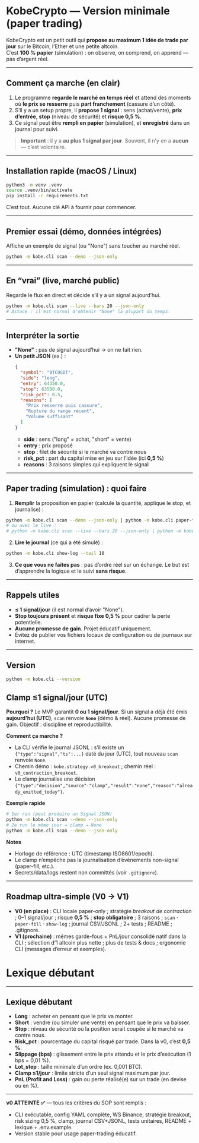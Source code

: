 # KobeCrypto — Version minimale (paper trading)

KobeCrypto est un petit outil qui **propose au maximum 1 idée de trade par jour** sur le Bitcoin, l’Ether et une petite altcoin.  
C’est **100 % papier** (simulation) : on observe, on comprend, on apprend — pas d’argent réel.

---

## Comment ça marche (en clair)
1. Le programme **regarde le marché en temps réel** et attend des moments où **le prix se resserre** puis **part franchement** (cassure d’un côté).
2. S’il y a un setup propre, il **propose 1 signal** : sens (achat/vente), **prix d’entrée**, **stop** (niveau de sécurité) et **risque 0,5 %**.
3. Ce signal peut être **rempli en papier** (simulation), et **enregistré** dans un journal pour suivi.

> **Important** : il y a **au plus 1 signal par jour**. Souvent, il n’y en a **aucun** — c’est volontaire.

---

## Installation rapide (macOS / Linux)

```bash
python3 -m venv .venv
source .venv/bin/activate
pip install -r requirements.txt
```

C’est tout. Aucune clé API à fournir pour commencer.

---

## Premier essai (démo, données intégrées)
Affiche un exemple de signal (ou "None") sans toucher au marché réel.

```bash
python -m kobe.cli scan --demo --json-only
```

---

## En “vrai” (live, marché public)
Regarde le flux en direct et décide s’il y a un signal aujourd’hui.

```bash
python -m kobe.cli scan --live --bars 20 --json-only
# Astuce : il est normal d'obtenir "None" la plupart du temps.
```

---

## Interpréter la sortie
- **"None"** : pas de signal aujourd’hui → on ne fait rien.
- **Un petit JSON** (ex.) :
  ```json
  {
    "symbol": "BTCUSDT",
    "side": "long",
    "entry": 64350.0,
    "stop": 63500.0,
    "risk_pct": 0.5,
    "reasons": [
      "Prix resserré puis cassure",
      "Rupture du range récent",
      "Volume suffisant"
    ]
  }
  ```
  - **side** : sens ("long" = achat, "short" = vente)
  - **entry** : prix proposé
  - **stop** : filet de sécurité si le marché va contre nous
  - **risk_pct** : part du capital mise en jeu sur l’idée (ici **0,5 %**)
  - **reasons** : 3 raisons simples qui expliquent le signal

---

## Paper trading (simulation) : quoi faire
1) **Remplir** la proposition en papier (calcule la quantité, applique le stop, et journalise) :
```bash
python -m kobe.cli scan --demo --json-only | python -m kobe.cli paper-fill
# ou avec le live :
# python -m kobe.cli scan --live --bars 20 --json-only | python -m kobe.cli paper-fill
```

2) **Lire le journal** (ce qui a été simulé) :
```bash
python -m kobe.cli show-log --tail 10
```

3) **Ce que vous ne faites pas** : pas d’ordre réel sur un échange. Le but est d’apprendre la logique et le suivi **sans risque**.

---

## Rappels utiles
- **≤ 1 signal/jour** (il est normal d’avoir "None").
- **Stop toujours présent** et **risque fixe 0,5 %** pour cadrer la perte potentielle.
- **Aucune promesse de gain**. Projet éducatif uniquement.
- Évitez de publier vos fichiers locaux de configuration ou de journaux sur internet.

---

## Version
```bash
python -m kobe.cli --version
```

## Clamp ≤1 signal/jour (UTC)

**Pourquoi ?** Le MVP garantit **0 ou 1 signal/jour**. Si un signal a déjà été émis **aujourd’hui (UTC)**, `scan` renvoie **`None`** (démo & réel). Aucune promesse de gain. Objectif : discipline et reproductibilité.

**Comment ça marche ?**
- La CLI vérifie le journal JSONL : s’il existe un `{"type":"signal","ts":...}` daté du jour (UTC), tout nouveau `scan` renvoie `None`.
- Chemin démo : `kobe.strategy.v0_breakout` ; chemin réel : `v0_contraction_breakout`.
- Le clamp journalise une décision `{"type":"decision","source":"clamp","result":"none","reason":"already_emitted_today"}`.

**Exemple rapide**
```bash
# 1er run (peut produire un Signal JSON)
python -m kobe.cli scan --demo --json-only
# 2e run le même jour → clamp → None
python -m kobe.cli scan --demo --json-only
```

**Notes**
- Horloge de référence : UTC (timestamp ISO8601/epoch).
- Le clamp n’empêche pas la journalisation d’événements non-signal (paper-fill, etc.).
- Secrets/data/logs restent non committés (voir `.gitignore`).

---

## Roadmap ultra-simple (V0 → V1)

- **V0 (en place)** : CLI locale paper-only ; stratégie *breakout de contraction* ; 0–1 signal/jour ; risque **0,5 %** ; **stop obligatoire** ; 3 raisons ; `scan` · `paper-fill` · `show-log` ; journal CSV/JSONL ; 2+ tests ; README ; .gitignore.
- **V1 (prochaine)** : mêmes garde-fous + PnL/jour consolidé natif dans la CLI ; sélection d’1 altcoin plus nette ; plus de tests & docs ; ergonomie CLI (messages d’erreur et exemples).

# Lexique débutant

---

## Lexique débutant

- **Long** : acheter en pensant que le prix va monter.  
- **Short** : vendre (ou simuler une vente) en pensant que le prix va baisser.  
- **Stop** : niveau de sécurité où la position serait coupée si le marché va contre nous.  
- **Risk_pct** : pourcentage du capital risqué par trade. Dans la v0, c’est **0,5 %**.  
- **Slippage (bps)** : glissement entre le prix attendu et le prix d’exécution (1 bps = 0,01 %).  
- **Lot_step** : taille minimale d’un ordre (ex. 0,001 BTC).  
- **Clamp ≤1/jour** : limite stricte d’un seul signal maximum par jour.  
- **PnL (Profit and Loss)** : gain ou perte réalisé(e) sur un trade (en devise ou en %).  

---

**v0 ATTEINTE ✅** — tous les critères du SOP sont remplis :  
- CLI exécutable, config YAML complète, WS Binance, stratégie breakout, risk sizing 0,5 %, clamp, journal CSV+JSONL, tests unitaires, README + lexique + .env.example.  
- Version stable pour usage paper-trading éducatif.